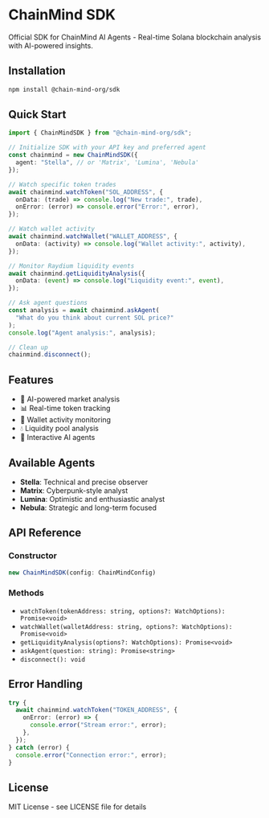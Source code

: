 # ChainMind SDK

Official SDK for ChainMind AI Agents - Real-time Solana blockchain analysis with AI-powered insights.

## Installation

```bash
npm install @chain-mind-org/sdk
```

## Quick Start

```typescript
import { ChainMindSDK } from "@chain-mind-org/sdk";

// Initialize SDK with your API key and preferred agent
const chainmind = new ChainMindSDK({
  agent: "Stella", // or 'Matrix', 'Lumina', 'Nebula'
});

// Watch specific token trades
await chainmind.watchToken("SOL_ADDRESS", {
  onData: (trade) => console.log("New trade:", trade),
  onError: (error) => console.error("Error:", error),
});

// Watch wallet activity
await chainmind.watchWallet("WALLET_ADDRESS", {
  onData: (activity) => console.log("Wallet activity:", activity),
});

// Monitor Raydium liquidity events
await chainmind.getLiquidityAnalysis({
  onData: (event) => console.log("Liquidity event:", event),
});

// Ask agent questions
const analysis = await chainmind.askAgent(
  "What do you think about current SOL price?"
);
console.log("Agent analysis:", analysis);

// Clean up
chainmind.disconnect();
```

## Features

- 🤖 AI-powered market analysis
- 📊 Real-time token tracking
- 👛 Wallet activity monitoring
- 💧 Liquidity pool analysis
- 💬 Interactive AI agents

## Available Agents

- **Stella**: Technical and precise observer
- **Matrix**: Cyberpunk-style analyst
- **Lumina**: Optimistic and enthusiastic analyst
- **Nebula**: Strategic and long-term focused

## API Reference

### Constructor

```typescript
new ChainMindSDK(config: ChainMindConfig)
```

### Methods

- `watchToken(tokenAddress: string, options?: WatchOptions): Promise<void>`
- `watchWallet(walletAddress: string, options?: WatchOptions): Promise<void>`
- `getLiquidityAnalysis(options?: WatchOptions): Promise<void>`
- `askAgent(question: string): Promise<string>`
- `disconnect(): void`

## Error Handling

```typescript
try {
  await chainmind.watchToken("TOKEN_ADDRESS", {
    onError: (error) => {
      console.error("Stream error:", error);
    },
  });
} catch (error) {
  console.error("Connection error:", error);
}
```

## License

MIT License - see LICENSE file for details
